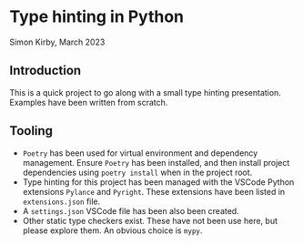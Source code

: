 # Type hinting in Python

Simon Kirby, March 2023

## Introduction

This is a quick project to go along with a small type hinting presentation. Examples have been written from scratch.

## Tooling

- `Poetry` has been used for virtual environment and dependency management. Ensure `Poetry` has been installed, and then install project dependencies using `poetry install` when in the project root.
- Type hinting for this project has been managed with the VSCode Python extensions `Pylance` and `Pyright`. These extensions have been listed in `extensions.json` file.
- A `settings.json` VSCode file has been also been created.
- Other static type checkers exist. These have not been use here, but please explore them. An obvious choice is `mypy`.
